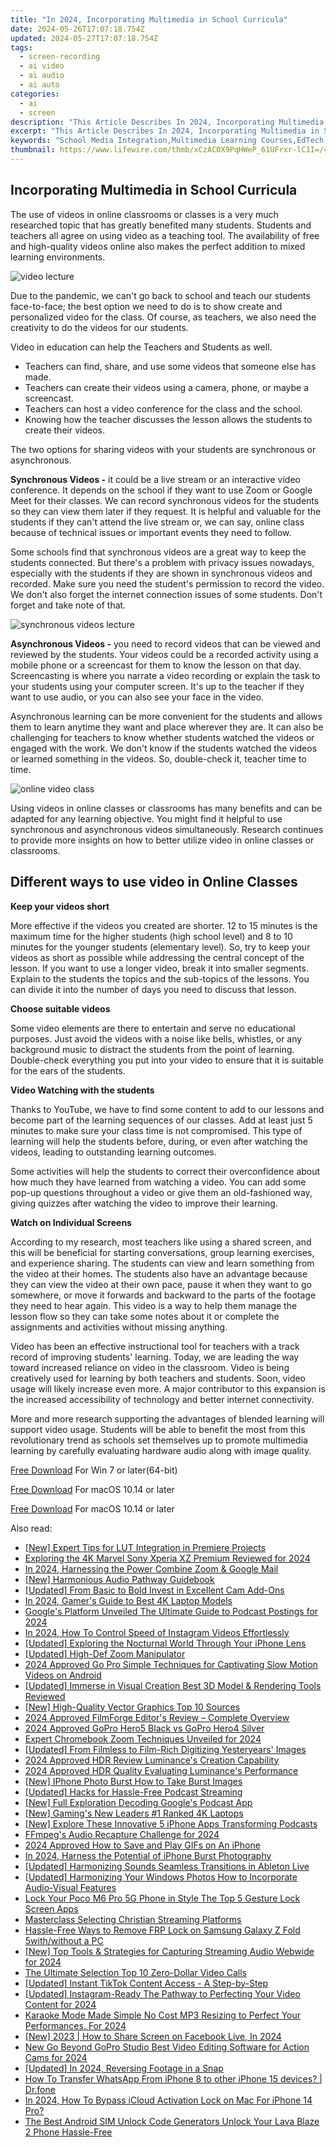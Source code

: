 ```yaml
---
title: "In 2024, Incorporating Multimedia in School Curricula"
date: 2024-05-26T17:07:18.754Z
updated: 2024-05-27T17:07:18.754Z
tags: 
  - screen-recording
  - ai video
  - ai audio
  - ai auto
categories: 
  - ai
  - screen
description: "This Article Describes In 2024, Incorporating Multimedia in School Curricula"
excerpt: "This Article Describes In 2024, Incorporating Multimedia in School Curricula"
keywords: "School Media Integration,Multimedia Learning Courses,EdTech In Classrooms,Teaching with Visuals,Digital Curriculum Design,Interactive Education Tools,EduMedia Content Use"
thumbnail: https://www.lifewire.com/thmb/xCzACOX9PqHWeP_61UFrxr-lC1I=/400x300/filters:no_upscale():max_bytes(150000):strip_icc()/are-you-really-getting-dolby-atmos-sound-135ec4330d004250883e2acab9423191.jpg
---
```


## Incorporating Multimedia in School Curricula

The use of videos in online classrooms or classes is a very much researched topic that has greatly benefited many students. Students and teachers all agree on using video as a teaching tool. The availability of free and high-quality videos online also makes the perfect addition to mixed learning environments.

![video lecture](https://images.wondershare.com/filmora/article-images/2022/07/video-lecture.jpg)

Due to the pandemic, we can't go back to school and teach our students face-to-face; the best option we need to do is to show create and personalized video for the class. Of course, as teachers, we also need the creativity to do the videos for our students.

Video in education can help the Teachers and Students as well.

* Teachers can find, share, and use some videos that someone else has made.
* Teachers can create their videos using a camera, phone, or maybe a screencast.
* Teachers can host a video conference for the class and the school.
* Knowing how the teacher discusses the lesson allows the students to create their videos.

The two options for sharing videos with your students are synchronous or asynchronous.

**Synchronous Videos -** it could be a live stream or an interactive video conference. It depends on the school if they want to use Zoom or Google Meet for their classes. We can record synchronous videos for the students so they can view them later if they request. It is helpful and valuable for the students if they can't attend the live stream or, we can say, online class because of technical issues or important events they need to follow.

Some schools find that synchronous videos are a great way to keep the students connected. But there's a problem with privacy issues nowadays, especially with the students if they are shown in synchronous videos and recorded. Make sure you need the student's permission to record the video. We don't also forget the internet connection issues of some students. Don't forget and take note of that.

![synchronous videos lecture](https://images.wondershare.com/filmora/article-images/2022/07/synchronous-videos-lecture.jpg)

**Asynchronous Videos -** you need to record videos that can be viewed and reviewed by the students. Your videos could be a recorded activity using a mobile phone or a screencast for them to know the lesson on that day. Screencasting is where you narrate a video recording or explain the task to your students using your computer screen. It's up to the teacher if they want to use audio, or you can also see your face in the video.

Asynchronous learning can be more convenient for the students and allows them to learn anytime they want and place wherever they are. It can also be challenging for teachers to know whether students watched the videos or engaged with the work. We don't know if the students watched the videos or learned something in the videos. So, double-check it, teacher time to time.

![online video class](https://images.wondershare.com/filmora/article-images/2022/07/online-video-class.jpg)

Using videos in online classes or classrooms has many benefits and can be adapted for any learning objective. You might find it helpful to use synchronous and asynchronous videos simultaneously. Research continues to provide more insights on how to better utilize video in online classes or classrooms.

## Different ways to use video in Online Classes

**Keep your videos short**

More effective if the videos you created are shorter. 12 to 15 minutes is the maximum time for the higher students (high school level) and 8 to 10 minutes for the younger students (elementary level). So, try to keep your videos as short as possible while addressing the central concept of the lesson. If you want to use a longer video, break it into smaller segments. Explain to the students the topics and the sub-topics of the lessons. You can divide it into the number of days you need to discuss that lesson.

**Choose suitable videos**

Some video elements are there to entertain and serve no educational purposes. Just avoid the videos with a noise like bells, whistles, or any background music to distract the students from the point of learning. Double-check everything you put into your video to ensure that it is suitable for the ears of the students.

**Video Watching with the students**

Thanks to YouTube, we have to find some content to add to our lessons and become part of the learning sequences of our classes. Add at least just 5 minutes to make sure your class time is not compromised. This type of learning will help the students before, during, or even after watching the videos, leading to outstanding learning outcomes.

Some activities will help the students to correct their overconfidence about how much they have learned from watching a video. You can add some pop-up questions throughout a video or give them an old-fashioned way, giving quizzes after watching the video to improve their learning.

**Watch on Individual Screens**

According to my research, most teachers like using a shared screen, and this will be beneficial for starting conversations, group learning exercises, and experience sharing. The students can view and learn something from the video at their homes. The students also have an advantage because they can view the video at their own pace, pause it when they want to go somewhere, or move it forwards and backward to the parts of the footage they need to hear again. This video is a way to help them manage the lesson flow so they can take some notes about it or complete the assignments and activities without missing anything.

Video has been an effective instructional tool for teachers with a track record of improving students' learning. Today, we are leading the way toward increased reliance on video in the classroom. Video is being creatively used for learning by both teachers and students. Soon, video usage will likely increase even more. A major contributor to this expansion is the increased accessibility of technology and better internet connectivity.

More and more research supporting the advantages of blended learning will support video usage. Students will be able to benefit the most from this revolutionary trend as schools set themselves up to promote multimedia learning by carefully evaluating hardware audio along with image quality.

[Free Download](https://tools.techidaily.com/wondershare/filmora/download/) For Win 7 or later(64-bit)

[Free Download](https://tools.techidaily.com/wondershare/filmora/download/) For macOS 10.14 or later

[Free Download](https://tools.techidaily.com/wondershare/filmora/download/) For macOS 10.14 or later

<ins class="adsbygoogle"
     style="display:block"
     data-ad-format="autorelaxed"
     data-ad-client="ca-pub-7571918770474297"
     data-ad-slot="1223367746"></ins>

<ins class="adsbygoogle"
     style="display:block"
     data-ad-format="autorelaxed"
     data-ad-client="ca-pub-7571918770474297"
     data-ad-slot="1223367746"></ins>



<ins class="adsbygoogle"
     style="display:block"
     data-ad-client="ca-pub-7571918770474297"
     data-ad-slot="8358498916"
     data-ad-format="auto"
     data-full-width-responsive="true"></ins>


<span class="atpl-alsoreadstyle">Also read:</span>
<div><ul>
<li><a href="https://some-techniques.techidaily.com/new-expert-tips-for-lut-integration-in-premiere-projects/"><u>[New] Expert Tips for LUT Integration in Premiere Projects</u></a></li>
<li><a href="https://some-techniques.techidaily.com/exploring-the-4k-marvel-sony-xperia-xz-premium-reviewed-for-2024/"><u>Exploring the 4K Marvel  Sony Xperia XZ Premium Reviewed for 2024</u></a></li>
<li><a href="https://some-techniques.techidaily.com/in-2024-harnessing-the-power-combine-zoom-and-google-mail/"><u>In 2024, Harnessing the Power  Combine Zoom & Google Mail</u></a></li>
<li><a href="https://some-techniques.techidaily.com/new-harmonious-audio-pathway-guidebook/"><u>[New] Harmonious Audio Pathway Guidebook</u></a></li>
<li><a href="https://some-techniques.techidaily.com/updated-from-basic-to-bold-invest-in-excellent-cam-add-ons/"><u>[Updated] From Basic to Bold  Invest in Excellent Cam Add-Ons</u></a></li>
<li><a href="https://some-techniques.techidaily.com/in-2024-gamers-guide-to-best-4k-laptop-models/"><u>In 2024, Gamer's Guide to Best 4K Laptop Models</u></a></li>
<li><a href="https://some-techniques.techidaily.com/googles-platform-unveiled-the-ultimate-guide-to-podcast-postings-for-2024/"><u>Google's Platform Unveiled  The Ultimate Guide to Podcast Postings for 2024</u></a></li>
<li><a href="https://some-techniques.techidaily.com/in-2024-how-to-control-speed-of-instagram-videos-effortlessly/"><u>In 2024, How To Control Speed of Instagram Videos Effortlessly</u></a></li>
<li><a href="https://some-techniques.techidaily.com/updated-exploring-the-nocturnal-world-through-your-iphone-lens/"><u>[Updated] Exploring the Nocturnal World Through Your iPhone Lens</u></a></li>
<li><a href="https://some-techniques.techidaily.com/updated-high-def-zoom-manipulator/"><u>[Updated] High-Def Zoom Manipulator</u></a></li>
<li><a href="https://some-techniques.techidaily.com/2024-approved-go-pro-simple-techniques-for-captivating-slow-motion-videos-on-android/"><u>2024 Approved  Go Pro  Simple Techniques for Captivating Slow Motion Videos on Android</u></a></li>
<li><a href="https://some-techniques.techidaily.com/updated-immerse-in-visual-creation-best-3d-model-and-rendering-tools-reviewed/"><u>[Updated] Immerse in Visual Creation  Best 3D Model & Rendering Tools Reviewed</u></a></li>
<li><a href="https://some-techniques.techidaily.com/new-high-quality-vector-graphics-top-10-sources/"><u>[New] High-Quality Vector Graphics  Top 10 Sources</u></a></li>
<li><a href="https://some-techniques.techidaily.com/2024-approved-filmforge-editors-review-complete-overview/"><u>2024 Approved  FilmForge Editor's Review – Complete Overview</u></a></li>
<li><a href="https://some-techniques.techidaily.com/2024-approved-gopro-hero5-black-vs-gopro-hero4-silver/"><u>2024 Approved  GoPro Hero5 Black vs GoPro Hero4 Silver</u></a></li>
<li><a href="https://some-techniques.techidaily.com/expert-chromebook-zoom-techniques-unveiled-for-2024/"><u>Expert Chromebook Zoom Techniques Unveiled for 2024</u></a></li>
<li><a href="https://some-techniques.techidaily.com/updated-from-filmless-to-film-rich-digitizing-yesteryears-images/"><u>[Updated] From Filmless to Film-Rich  Digitizing Yesteryears' Images</u></a></li>
<li><a href="https://some-techniques.techidaily.com/2024-approved-hdr-review-luminances-creation-capability/"><u>2024 Approved  HDR Review  Luminance's Creation Capability</u></a></li>
<li><a href="https://some-techniques.techidaily.com/2024-approved-hdr-quality-evaluating-luminances-performance/"><u>2024 Approved  HDR Quality  Evaluating Luminance's Performance</u></a></li>
<li><a href="https://some-techniques.techidaily.com/new-iphone-photo-burst-how-to-take-burst-images/"><u>[New] IPhone Photo Burst  How to Take Burst Images</u></a></li>
<li><a href="https://some-techniques.techidaily.com/updated-hacks-for-hassle-free-podcast-streaming/"><u>[Updated] Hacks for Hassle-Free Podcast Streaming</u></a></li>
<li><a href="https://some-techniques.techidaily.com/new-full-exploration-decoding-googles-podcast-app/"><u>[New] Full Exploration  Decoding Google's Podcast App</u></a></li>
<li><a href="https://some-techniques.techidaily.com/new-gamings-new-leaders-1-ranked-4k-laptops/"><u>[New] Gaming's New Leaders  #1 Ranked 4K Laptops</u></a></li>
<li><a href="https://some-techniques.techidaily.com/new-explore-these-innovative-5-iphone-apps-transforming-podcasts/"><u>[New] Explore These Innovative 5 iPhone Apps Transforming Podcasts</u></a></li>
<li><a href="https://some-techniques.techidaily.com/ffmpegs-audio-recapture-challenge-for-2024/"><u>FFmpeg's Audio Recapture Challenge for 2024</u></a></li>
<li><a href="https://some-techniques.techidaily.com/2024-approved-how-to-save-and-play-gifs-on-an-iphone/"><u>2024 Approved  How to Save and Play GIFs on An iPhone</u></a></li>
<li><a href="https://some-techniques.techidaily.com/in-2024-harness-the-potential-of-iphone-burst-photography/"><u>In 2024, Harness the Potential of iPhone Burst Photography</u></a></li>
<li><a href="https://some-techniques.techidaily.com/updated-harmonizing-sounds-seamless-transitions-in-ableton-live/"><u>[Updated] Harmonizing Sounds  Seamless Transitions in Ableton Live</u></a></li>
<li><a href="https://some-techniques.techidaily.com/updated-harmonizing-your-windows-photos-how-to-incorporate-audio-visual-features/"><u>[Updated] Harmonizing Your Windows Photos  How to Incorporate Audio-Visual Features</u></a></li>
<li><a href="https://easy-unlock-android.techidaily.com/lock-your-poco-m6-pro-5g-phone-in-style-the-top-5-gesture-lock-screen-apps-by-drfone-android/"><u>Lock Your Poco M6 Pro 5G Phone in Style The Top 5 Gesture Lock Screen Apps</u></a></li>
<li><a href="https://extra-tips.techidaily.com/masterclass-selecting-christian-streaming-platforms/"><u>Masterclass  Selecting Christian Streaming Platforms</u></a></li>
<li><a href="https://android-frp.techidaily.com/hassle-free-ways-to-remove-frp-lock-on-samsung-galaxy-z-fold-5withwithout-a-pc-by-drfone-android/"><u>Hassle-Free Ways to Remove FRP Lock on Samsung Galaxy Z Fold 5with/without a PC</u></a></li>
<li><a href="https://digital-screen-recording.techidaily.com/new-top-tools-and-strategies-for-capturing-streaming-audio-webwide-for-2024/"><u>[New] Top Tools & Strategies for Capturing Streaming Audio Webwide for 2024</u></a></li>
<li><a href="https://screen-activity-recording.techidaily.com/the-ultimate-selection-top-10-zero-dollar-video-calls/"><u>The Ultimate Selection  Top 10 Zero-Dollar Video Calls</u></a></li>
<li><a href="https://tiktok-videos.techidaily.com/updated-instant-tiktok-content-access-a-step-by-step/"><u>[Updated] Instant TikTok Content Access - A Step-by-Step</u></a></li>
<li><a href="https://instagram-video-recordings.techidaily.com/updated-instagram-ready-the-pathway-to-perfecting-your-video-content-for-2024/"><u>[Updated] Instagram-Ready  The Pathway to Perfecting Your Video Content for 2024</u></a></li>
<li><a href="https://audio-editing.techidaily.com/karaoke-mode-made-simple-no-cost-mp3-resizing-to-perfect-your-performances-for-2024/"><u>Karaoke Mode Made Simple No Cost MP3 Resizing to Perfect Your Performances. For 2024</u></a></li>
<li><a href="https://facebook-video-content.techidaily.com/new-2023-how-to-share-screen-on-facebook-live-in-2024/"><u>[New] 2023 | How to Share Screen on Facebook Live, In 2024</u></a></li>
<li><a href="https://video-ai-editor.techidaily.com/new-go-beyond-gopro-studio-best-video-editing-software-for-action-cams-for-2024/"><u>New Go Beyond GoPro Studio Best Video Editing Software for Action Cams for 2024</u></a></li>
<li><a href="https://snapchat-videos.techidaily.com/updated-in-2024-reversing-footage-in-a-snap/"><u>[Updated] In 2024, Reversing Footage in a Snap</u></a></li>
<li><a href="https://review-topics.techidaily.com/how-to-transfer-whatsapp-from-iphone-8-to-other-iphone-15-devices-drfone-by-drfone-transfer-whatsapp-from-ios-transfer-whatsapp-from-ios/"><u>How To Transfer WhatsApp From iPhone 8 to other iPhone 15 devices? | Dr.fone</u></a></li>
<li><a href="https://activate-lock.techidaily.com/in-2024-how-to-bypass-icloud-activation-lock-on-mac-for-iphone-14-pro-by-drfone-ios/"><u>In 2024, How To Bypass iCloud Activation Lock on Mac For iPhone 14 Pro?</u></a></li>
<li><a href="https://sim-unlock.techidaily.com/the-best-android-sim-unlock-code-generators-unlock-your-lava-blaze-2-phone-hassle-free-by-drfone-android/"><u>The Best Android SIM Unlock Code Generators Unlock Your Lava Blaze 2 Phone Hassle-Free</u></a></li>
</ul></div>

